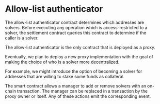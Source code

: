 # Allow-list authenticator

The allow-list authenticator contract determines which addresses are solvers. Before executing any operation which is access-restricted to a solver, the settlement contract queries this contract to determine if the caller is a solver.

The allow-list authenticator is the only contract that is deployed as a proxy.

Eventually, we plan to deploy a new proxy implementation with the goal of making the choice of who is a solver more decentralized.

For example, we might introduce the option of becoming a solver for addresses that are willing to stake some funds as collateral.

The smart contract allows a manager to add or remove solvers with an on-chain transaction. The manager can be replaced in a transaction by the proxy owner or itself. Any of these actions emit the corresponding event.
